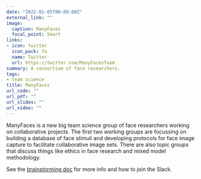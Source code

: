 ```yaml
---
date: "2022-01-05T00:00:00Z"
external_link: ""
image:
  caption: ManyFaces
  focal_point: Smart
links:
- icon: twitter
  icon_pack: fa
  name: Twitter
  url: https://twitter.com/ManyFacesTeam
summary: A consortium of face researchers.
tags:
- team science
title: ManyFaces
url_code: ""
url_pdf: ""
url_slides: ""
url_video: ""
---
```


ManyFaces is a new big team science group of face researchers working on collaborative projects. The first two working groups are focussing on building a database of face stimuli and developing protocols for face image capture to facilitate collaborative image sets. There are also topic groups that discuss things like ethics in face research and mixed model methodology.

See the [brainstorming doc](https://docs.google.com/document/d/1X6b3am7zwDYXT2-TUR-a85-xG-cdrE8_vz9GICbwAl0/edit) for more info and how to join the Slack.
